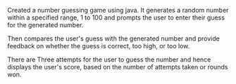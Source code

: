Created a number guessing game using java.
It generates a random number within a specified range, 1 to 100 and prompts the user to enter their guess for the generated number.

Then compares the user's guess with the generated number and provide feedback on whether the guess
is correct, too high, or too low.

 There are Three attempts for the user to guess the number and hence displays the user's score, based on the number of attempts taken or rounds won.
